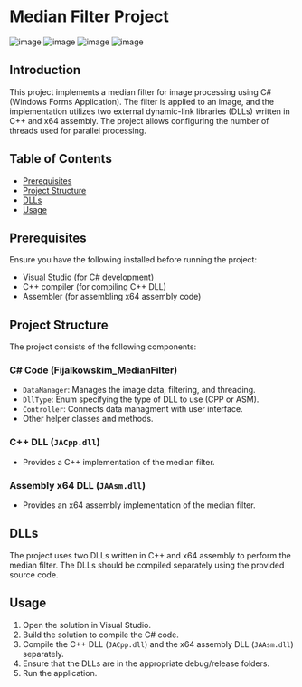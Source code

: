 # Median Filter Project
![image](https://github.com/Fijalkowskim/MedianFilter/assets/91847461/be8d74d2-293e-4887-a857-a1b5dc3c7e9c)
![image](https://github.com/Fijalkowskim/MedianFilter/assets/91847461/e28f1606-246f-47b7-91c7-ffa9ee8c3c7c)
![image](https://github.com/Fijalkowskim/MedianFilter/assets/91847461/c41ba4b9-647a-4403-b900-34ca10d2035b)
![image](https://github.com/Fijalkowskim/MedianFilter/assets/91847461/fdb2291e-a7c9-415e-aa0f-033a973e4c26)

## Introduction
This project implements a median filter for image processing using C# (Windows Forms Application). The filter is applied to an image, and the implementation utilizes two external dynamic-link libraries (DLLs) written in C++ and x64 assembly. The project allows configuring the number of threads used for parallel processing.

## Table of Contents
- [Prerequisites](#prerequisites)
- [Project Structure](#project-structure)
- [DLLs](#dlls)
- [Usage](#usage)

## Prerequisites
Ensure you have the following installed before running the project:
- Visual Studio (for C# development)
- C++ compiler (for compiling C++ DLL)
- Assembler (for assembling x64 assembly code)

## Project Structure
The project consists of the following components:

### C# Code (Fijalkowskim_MedianFilter)
- `DataManager`: Manages the image data, filtering, and threading.
- `DllType`: Enum specifying the type of DLL to use (CPP or ASM).
- `Controller`: Connects data managment with user interface.
- Other helper classes and methods.

### C++ DLL (`JACpp.dll`)
- Provides a C++ implementation of the median filter.

### Assembly x64 DLL (`JAAsm.dll`)
- Provides an x64 assembly implementation of the median filter.

## DLLs
The project uses two DLLs written in C++ and x64 assembly to perform the median filter. The DLLs should be compiled separately using the provided source code.

## Usage
1. Open the solution in Visual Studio.
2. Build the solution to compile the C# code.
3. Compile the C++ DLL (`JACpp.dll`) and the x64 assembly DLL (`JAAsm.dll`) separately.
4. Ensure that the DLLs are in the appropriate debug/release folders.
5. Run the application.

